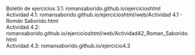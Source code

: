 Boletín de ejercicios 3.1: romansaborido.github.io/ejercicioshtml
<br>
Actividad 4.1: romansaborido.github.io/ejercicioshtml/web/Actividad 4.1 - Román Saborido.html
<br>
Actividad 4.2: romansaborido.github.io/ejercicioshtml/web/Actividad42_Roman_Saborido.html
<br>
Actividad 4.3: romansaborido.github.io/ejercicio4.3
